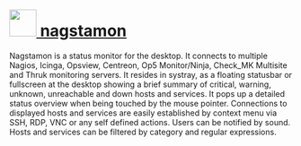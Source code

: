 # [<img src="https://cdn.rawgit.com/AdmiringWorm/chocolatey-packages/cd0c4e8a38fbfebfdeca8eb337fefe6ebf66bdb6/icons/nagstamon.png" height="48" width="48" /> nagstamon](https://chocolatey.org/packages/nagstamon)

Nagstamon is a status monitor for the desktop. It connects to multiple Nagios, Icinga, Opsview, Centreon, Op5 Monitor/Ninja, Check_MK Multisite and Thruk monitoring servers. It resides in systray, as a floating statusbar or fullscreen at the desktop showing a brief summary of critical, warning, unknown, unreachable and down hosts and services. It pops up a detailed status overview when being touched by the mouse pointer. Connections to displayed hosts and services are easily established by context menu via SSH, RDP, VNC or any self defined actions. Users can be notified by sound. Hosts and services can be filtered by category and regular expressions.
